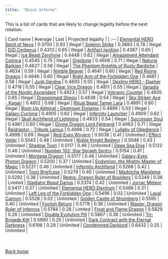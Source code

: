 ```yaml
---
title:  "Disco Inferno"
---
```


This is a list of cards that are likely to change legality before the next rotation.

| Card name | Average | Last | Projected legality |
| :-- |
[Elemental HERO Spirit of Neos](https://db.ygoprodeck.com/card/?search=Elemental%20HERO%20Spirit%20of%20Neos) | 0.3700 | 0.93 | Illegal |
[Solemn Strike](https://db.ygoprodeck.com/card/?search=Solemn%20Strike) | 0.3893 | 0.78 | Illegal |
[D/D Cerberus](https://db.ygoprodeck.com/card/?search=D/D%20Cerberus) | 0.4313 | 0.65 | Illegal |
[Artifact Ignition](https://db.ygoprodeck.com/card/?search=Artifact%20Ignition) | 0.4387 | 0.65 | Illegal |
[Ice Beast Zerofyne](https://db.ygoprodeck.com/card/?search=Ice%20Beast%20Zerofyne) | 0.4448 | 0.62 | Illegal |
[Amazement Attendant Comica](https://db.ygoprodeck.com/card/?search=Amazement%20Attendant%20Comica) | 0.4545 | 0.75 | Illegal |
[Gigobyte](https://db.ygoprodeck.com/card/?search=Gigobyte) | 0.4606 | 0.71 | Illegal |
[Naturia Barkion](https://db.ygoprodeck.com/card/?search=Naturia%20Barkion) | 0.4627 | 0.56 | Illegal |
[The Phantom Knights of Rusty Bardiche](https://db.ygoprodeck.com/card/?search=The%20Phantom%20Knights%20of%20Rusty%20Bardiche) | 0.4634 | 0.59 | Illegal |
[Nimble Beaver](https://db.ygoprodeck.com/card/?search=Nimble%20Beaver) | 0.4641 | 0.60 | Illegal |
[Red Rising Dragon](https://db.ygoprodeck.com/card/?search=Red%20Rising%20Dragon) | 0.4646 | 0.60 | Illegal |
[Right Arm of the Forbidden One](https://db.ygoprodeck.com/card/?search=Right%20Arm%20of%20the%20Forbidden%20One) | 0.4661 | 0.58 | Illegal |
[Junk Gardna](https://db.ygoprodeck.com/card/?search=Junk%20Gardna) | 0.4693 | 0.55 | Illegal |
[Destiny HERO - Dasher](https://db.ygoprodeck.com/card/?search=Destiny%20HERO%20-%20Dasher) | 0.4718 | 0.55 | Illegal |
[Clear Vice Dragon](https://db.ygoprodeck.com/card/?search=Clear%20Vice%20Dragon) | 0.4811 | 0.55 | Illegal |
[Vanadis of the Nordic Ascendant](https://db.ygoprodeck.com/card/?search=Vanadis%20of%20the%20Nordic%20Ascendant) | 0.4823 | 0.57 | Illegal |
[Volcanic Counter](https://db.ygoprodeck.com/card/?search=Volcanic%20Counter) | 0.4835 | 0.65 | Illegal |
[Dragonmaid Sheou](https://db.ygoprodeck.com/card/?search=Dragonmaid%20Sheou) | 0.4838 | 0.54 | Illegal |
[Sky Striker Ace - Kagari](https://db.ygoprodeck.com/card/?search=Sky%20Striker%20Ace%20-%20Kagari) | 0.4852 | 0.68 | Illegal |
[Ritual Beast Tamer Lara](https://db.ygoprodeck.com/card/?search=Ritual%20Beast%20Tamer%20Lara) | 0.4891 | 0.60 | Illegal |
[Boot-Up Admiral - Destroyer Dynamo](https://db.ygoprodeck.com/card/?search=Boot-Up%20Admiral%20-%20Destroyer%20Dynamo) | 0.4899 | 0.53 | Illegal |
[Galaxy Cyclone](https://db.ygoprodeck.com/card/?search=Galaxy%20Cyclone) | 0.4905 | 0.62 | Illegal |
[Infernity Launcher](https://db.ygoprodeck.com/card/?search=Infernity%20Launcher) | 0.4909 | 0.62 | Illegal |
[Skull Archfiend of Lightning](https://db.ygoprodeck.com/card/?search=Skull%20Archfiend%20of%20Lightning) | 0.4933 | 0.54 | Illegal |
[Successor Soul](https://db.ygoprodeck.com/card/?search=Successor%20Soul) | 0.4961 | 0.60 | Illegal |
[Divine Dragon Lord Felgrand](https://db.ygoprodeck.com/card/?search=Divine%20Dragon%20Lord%20Felgrand) | 0.4963 | 0.71 | Illegal |
[Raidraptor - Tribute Lanius](https://db.ygoprodeck.com/card/?search=Raidraptor%20-%20Tribute%20Lanius) | 0.4998 | 0.72 | Illegal |
[Lullaby of Obedience](https://db.ygoprodeck.com/card/?search=Lullaby%20of%20Obedience) | 0.4999 | 0.69 | Illegal |
[Red-Eyes Wyvern](https://db.ygoprodeck.com/card/?search=Red-Eyes%20Wyvern) | 0.5038 | 0.41 | Unlimited |
[Effect Veiler](https://db.ygoprodeck.com/card/?search=Effect%20Veiler) | 0.5043 | 0.48 | Unlimited |
[Noble Knight Bedwyr](https://db.ygoprodeck.com/card/?search=Noble%20Knight%20Bedwyr) | 0.5048 | 0.43 | Unlimited |
[Shadow Toon](https://db.ygoprodeck.com/card/?search=Shadow%20Toon) | 0.5117 | 0.46 | Unlimited |
[Deep Sea Diva](https://db.ygoprodeck.com/card/?search=Deep%20Sea%20Diva) | 0.5122 | 0.46 | Unlimited |
[Number 102: Star Seraph Sentry](https://db.ygoprodeck.com/card/?search=Number%20102:%20Star%20Seraph%20Sentry) | 0.5154 | 0.41 | Unlimited |
[Montage Dragon](https://db.ygoprodeck.com/card/?search=Montage%20Dragon) | 0.5177 | 0.46 | Unlimited |
[Galaxy-Eyes Photon Dragon](https://db.ygoprodeck.com/card/?search=Galaxy-Eyes%20Photon%20Dragon) | 0.5200 | 0.37 | Unlimited |
[Endymion, the Mighty Master of Magic](https://db.ygoprodeck.com/card/?search=Endymion,%20the%20Mighty%20Master%20of%20Magic) | 0.5221 | 0.46 | Unlimited |
[Infernity Archfiend](https://db.ygoprodeck.com/card/?search=Infernity%20Archfiend) | 0.5268 | 0.42 | Unlimited |
[Toon Briefcase](https://db.ygoprodeck.com/card/?search=Toon%20Briefcase) | 0.5279 | 0.40 | Unlimited |
[Madolche Magileine](https://db.ygoprodeck.com/card/?search=Madolche%20Magileine) | 0.5292 | 0.38 | Unlimited |
[Redox, Dragon Ruler of Boulders](https://db.ygoprodeck.com/card/?search=Redox,%20Dragon%20Ruler%20of%20Boulders) | 0.5349 | 0.36 | Limited |
[Gladiator Beast Darius](https://db.ygoprodeck.com/card/?search=Gladiator%20Beast%20Darius) | 0.5374 | 0.42 | Unlimited |
[Jurrac Meteor](https://db.ygoprodeck.com/card/?search=Jurrac%20Meteor) | 0.5417 | 0.37 | Unlimited |
[Elemental HERO Electrum](https://db.ygoprodeck.com/card/?search=Elemental%20HERO%20Electrum) | 0.5488 | 0.21 | Unlimited |
[Left Leg of the Forbidden One](https://db.ygoprodeck.com/card/?search=Left%20Leg%20of%20the%20Forbidden%20One) | 0.5496 | 0.02 | Unlimited |
[Laval Cannon](https://db.ygoprodeck.com/card/?search=Laval%20Cannon) | 0.5528 | 0.02 | Unlimited |
[Golden Castle of Stromberg](https://db.ygoprodeck.com/card/?search=Golden%20Castle%20of%20Stromberg) | 0.5595 | 0.40 | Unlimited |
[Foolish Return](https://db.ygoprodeck.com/card/?search=Foolish%20Return) | 0.5778 | 0.36 | Unlimited |
[Blaster, Dragon Ruler of Infernos](https://db.ygoprodeck.com/card/?search=Blaster,%20Dragon%20Ruler%20of%20Infernos) | 0.5784 | 0.28 | Limited |
[Frost and Flame Dragon](https://db.ygoprodeck.com/card/?search=Frost%20and%20Flame%20Dragon) | 0.5829 | 0.26 | Unlimited |
[Double Evolution Pill](https://db.ygoprodeck.com/card/?search=Double%20Evolution%20Pill) | 0.5867 | 0.36 | Unlimited |
[Tri-Brigade Kitt](https://db.ygoprodeck.com/card/?search=Tri-Brigade%20Kitt) | 0.5890 | 0.25 | Unlimited |
[Dark Contract with the Eternal Darkness](https://db.ygoprodeck.com/card/?search=Dark%20Contract%20with%20the%20Eternal%20Darkness) | 0.6198 | 0.29 | Unlimited |
[Condemned Darklord](https://db.ygoprodeck.com/card/?search=Condemned%20Darklord) | 0.6432 | 0.25 | Unlimited |

<br>

###### [Back home](index)
